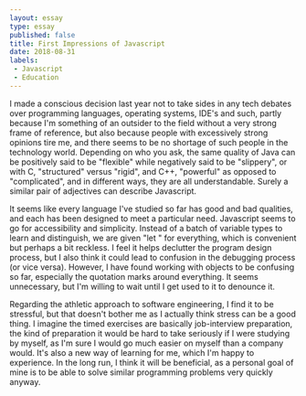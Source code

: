 ```yaml
---
layout: essay
type: essay
published: false
title: First Impressions of Javascript
date: 2018-08-31
labels:
 - Javascript
 - Education
---
```


I made a conscious decision last year not to take sides in any tech debates over programming languages, operating systems, IDE's and such, partly because I'm something of an outsider to the field without a very strong frame of reference, but also because people with excessively strong opinions tire me, and there seems to be no shortage of such people in the technology world. Depending on who you ask, the same quality of Java can be positively said to be "flexible" while negatively said to be "slippery", or with C, "structured" versus "rigid", and C++, "powerful" as opposed to "complicated", and in different ways, they are all understandable. Surely a similar pair of adjectives can describe Javascript.

It seems like every language I've studied so far has good and bad qualities, and each has been designed to meet a particular need. Javascript seems to go for accessibility and simplicity. Instead of a batch of variable types to learn and distinguish, we are given  "let " for everything, which is convenient but perhaps a bit reckless. I feel it helps declutter the program design process, but I also think it could lead to confusion in the debugging process (or vice versa). However, I have found working with objects to be confusing so far, especially the quotation marks around everything. It seems unnecessary, but I'm willing to wait until I get used to it to denounce it.

Regarding the athletic approach to software engineering, I find it to be stressful, but that doesn't bother me as I actually think stress can be a good thing. I imagine the timed exercises are basically job-interview preparation, the kind of preparation it would be hard to take seriously if I were studying by myself, as I'm sure I would go much easier on myself than a company would. It's also a new way of learning for me, which I'm happy to experience. In the long run, I think it will be beneficial, as a personal goal of mine is to be able to solve similar programming problems very quickly anyway.
